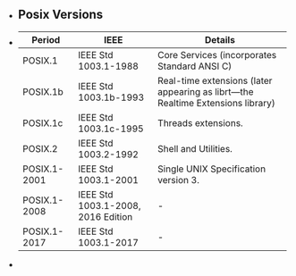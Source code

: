 - ## Posix Versions
- | Period       | IEEE                               | Details                                                      |
  | ------------ | ---------------------------------- | ------------------------------------------------------------ |
  | POSIX.1      | IEEE Std 1003.1-1988               | Core Services (incorporates Standard ANSI C)                 |
  | POSIX.1b     | IEEE Std 1003.1b-1993              | Real-time extensions (later appearing as librt—the Realtime Extensions library) |
  | POSIX.1c     | IEEE Std 1003.1c-1995              | Threads extensions.                                          |
  | POSIX.2      | IEEE Std 1003.2-1992               | Shell and Utilities.                                         |
  | POSIX.1-2001 | IEEE Std 1003.1-2001               | Single UNIX Specification version 3.                         |
  | POSIX.1-2008 | IEEE Std 1003.1-2008, 2016 Edition | -                                                            |
  | POSIX.1-2017 | IEEE Std 1003.1-2017               | -                                                            |
-